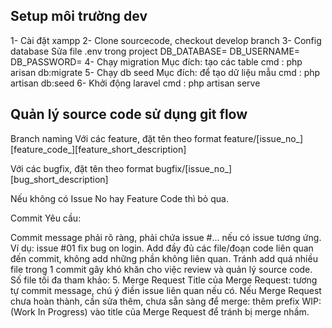 ## Setup môi trường dev

1- Cài đặt xampp
2- Clone sourcecode, checkout develop branch
3- Config database 
Sửa file .env trong project
DB_DATABASE=
DB_USERNAME=
DB_PASSWORD=
4- Chạy migration 
Mục đích: tạo các table
cmd : php arisan db:migrate
5- Chạy db seed
Mục đích: để tạo dữ liệu mẫu
cmd : php artisan db:seed
6- Khởi động laravel
cmd : php artisan serve


## Quản lý source code sử dụng git flow

Branch naming
Với các feature, đặt tên theo format feature/[issue_no_][feature_code_][feature_short_description]

Với các bugfix, đặt tên theo format bugfix/[issue_no_][bug_short_description]

Nếu không có Issue No hay Feature Code thì bỏ qua.

Commit
Yêu cầu:

Commit message phải rõ ràng, phải chứa issue #... nếu có issue tương ứng. Ví dụ: issue #01 fix bug on login.
Add đầy đủ các file/đoạn code liên quan đến commit, không add những phần không liên quan.
Tránh add quá nhiều file trong 1 commit gây khó khăn cho việc review và quản lý source code. Số file tối đa tham khảo: 5.
Merge Request
Title của Merge Request: tương tự commit message, chú ý điền issue liên quan nếu có.
Nếu Merge Request chưa hoàn thành, cần sửa thêm, chưa sẵn sàng để merge: thêm prefix WIP: (Work In Progress) vào title của Merge Request để tránh bị merge nhầm.